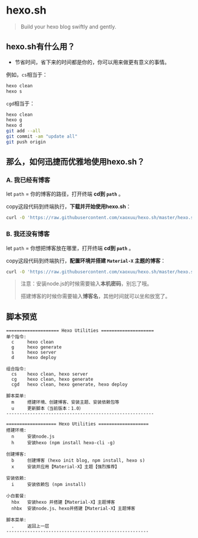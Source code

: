 # hexo.sh

> Build your hexo blog swiftly and gently.

## hexo.sh有什么用？

- 节省时间，省下来的时间都是你的，你可以用来做更有意义的事情。

例如，`cs`相当于：
```bash
hexo clean
hexo s
```

`cgd`相当于：
```bash
hexo clean
hexo g
hexo d
git add --all
git commit -am "update all"
git push origin
```

## 那么，如何迅捷而优雅地使用hexo.sh？


### A. 我已经有博客

let `path` = 你的博客的路径，打开终端 **cd到 `path`** 。

copy这段代码到终端执行，**下载并开始使用hexo.sh**：

```bash
curl -O 'https://raw.githubusercontent.com/xaoxuu/hexo.sh/master/hexo.sh' -# && chmod 777 hexo.sh && . hexo.sh
```



### B. 我还没有博客

let `path` = 你想把博客放在哪里，打开终端 **cd到 `path`** 。

copy这段代码到终端执行，**配置环境并搭建 `Material-X` 主题的博客**：

```bash
curl -O 'https://raw.githubusercontent.com/xaoxuu/hexo.sh/master/hexo.sh' -# && chmod 777 hexo.sh && . hexo.sh m nhbx
```

> 注意：安装node.js的时候需要输入**本机密码**，别忘了哦。
>
> 搭建博客的时候你需要输入**博客名**，其他时间就可以坐和放宽了。




## 脚本预览

```
==================== Hexo Utilities ====================
单个指令:
  c     hexo clean
  g     hexo generate
  s     hexo server
  d     hexo deploy

组合指令:
  cs    hexo clean, hexo server
  cg    hexo clean, hexo generate
  cgd   hexo clean, hexo generate, hexo deploy

脚本菜单:
  m     搭建环境、创建博客、安装主题、安装依赖包等
  u     更新脚本（当前版本：1.0）
--------------------------------------------------------
```

```
=================== Hexo Utilities ===================
搭建环境:
  n     安装node.js
  h     安装hexo (npm install hexo-cli -g)

创建博客:
  b     创建博客 (hexo init blog, npm install, hexo s)
  x     安装并应用【Material-X】主题【强烈推荐】

安装依赖:
  i     安装依赖包 (npm install)

小白套餐:
  hbx   安装hexo 并搭建【Material-X】主题博客
  nhbx  安装node.js、hexo并搭建【Material-X】主题博客

脚本菜单:
  .     返回上一层
------------------------------------------------------
```
